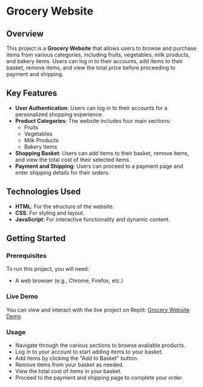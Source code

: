 # Grocery Website

## Overview
This project is a **Grocery Website** that allows users to browse and purchase items from various categories, including fruits, vegetables, milk products, and bakery items. Users can log in to their accounts, add items to their basket, remove items, and view the total price before proceeding to payment and shipping.

## Key Features
- **User Authentication**: Users can log in to their accounts for a personalized shopping experience.
- **Product Categories**: The website includes four main sections:
  - Fruits
  - Vegetables
  - Milk Products
  - Bakery Items
- **Shopping Basket**: Users can add items to their basket, remove items, and view the total cost of their selected items.
- **Payment and Shipping**: Users can proceed to a payment page and enter shipping details for their orders.

## Technologies Used
- **HTML**: For the structure of the website.
- **CSS**: For styling and layout.
- **JavaScript**: For interactive functionality and dynamic content.

## Getting Started

### Prerequisites
To run this project, you will need:
- A web browser (e.g., Chrome, Firefox, etc.)

### Live Demo
You can view and interact with the live project on Replit: [Grocery Website Demo](https://replit.com/@sreevaishnavigo/grocery-1#Dairy.html)

### Usage
- Navigate through the various sections to browse available products.
- Log in to your account to start adding items to your basket.
- Add items by clicking the "Add to Basket" button.
- Remove items from your basket as needed.
- View the total cost of items in your basket.
- Proceed to the payment and shipping page to complete your order.


